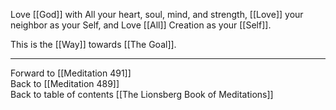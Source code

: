 Love [[God]] with All your heart, soul, mind, and strength, [[Love]] your neighbor as your Self, and Love [[All]] Creation as your [[Self]]. 

This is the [[Way]] towards [[The Goal]]. 

___

Forward to [[Meditation 491]]  
Back to [[Meditation 489]]  
Back to table of contents [[The Lionsberg Book of Meditations]]  